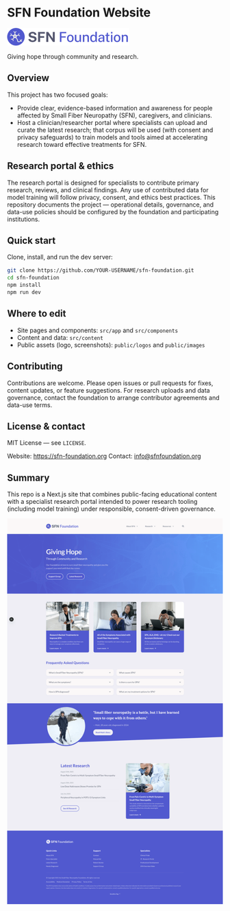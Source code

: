# SFN Foundation Website

<img src="public/logos/logo.svg" alt="SFN Foundation logo" width="285" />

Giving hope through community and research.

## Overview
This project has two focused goals:

- Provide clear, evidence-based information and awareness for people affected by Small Fiber Neuropathy (SFN), caregivers, and clinicians.
- Host a clinician/researcher portal where specialists can upload and curate the latest research; that corpus will be used (with consent and privacy safeguards) to train models and tools aimed at accelerating research toward effective treatments for SFN.

## Research portal & ethics
The research portal is designed for specialists to contribute primary research, reviews, and clinical findings. Any use of contributed data for model training will follow privacy, consent, and ethics best practices. This repository documents the project — operational details, governance, and data-use policies should be configured by the foundation and participating institutions.

## Quick start
Clone, install, and run the dev server:

```bash
git clone https://github.com/YOUR-USERNAME/sfn-foundation.git
cd sfn-foundation
npm install
npm run dev
```

## Where to edit
- Site pages and components: `src/app` and `src/components`
- Content and data: `src/content`
- Public assets (logo, screenshots): `public/logos` and `public/images`

## Contributing
Contributions are welcome. Please open issues or pull requests for fixes, content updates, or feature suggestions. For research uploads and data governance, contact the foundation to arrange contributor agreements and data-use terms.

## License & contact
MIT License — see `LICENSE`.

Website: https://sfn-foundation.org
Contact: info@sfnfoundation.org

## Summary
This repo is a Next.js site that combines public-facing educational content with a specialist research portal intended to power research tooling (including model training) under responsible, consent-driven governance.

![Screenshot of site](public/images/screenshots/screenshot1.png)